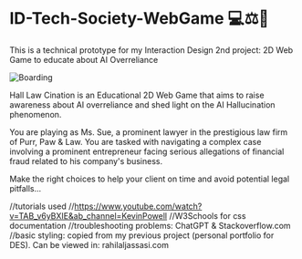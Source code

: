 # ID-Tech-Society-WebGame 💻⚖🤖
This is a technical prototype for my Interaction Design 2nd project: 2D Web Game to educate about AI Overreliance

![Boarding](https://github.com/user-attachments/assets/645b1e6c-48fc-44d7-ae20-2aa5d4b94a9c)

Hall Law Cination is an Educational 2D Web Game that aims to raise awareness about AI overreliance and shed light on the AI Hallucination phenomenon.

You are playing as Ms. Sue, a prominent lawyer in the prestigious law firm of Purr, Paw & Law. You are tasked with navigating a complex case involving a prominent entrepreneur facing serious allegations of financial fraud related to his company's business.

Make the right choices to help your client on time and avoid potential legal pitfalls...


//tutorials used
//https://www.youtube.com/watch?v=TAB_v6yBXIE&ab_channel=KevinPowell
//W3Schools for css documentation
//troubleshooting problems: ChatGPT & Stackoverflow.com 
//basic styling: copied from my previous project (personal portfolio for DES). Can be viewed in: rahilaljassasi.com
                    
